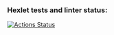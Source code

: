 ### Hexlet tests and linter status:
[![Actions Status](https://github.com/AidanKlark/java-project-lvl1/workflows/hexlet-check/badge.svg)](https://github.com/AidanKlark/java-project-lvl1/actions)